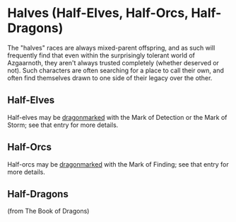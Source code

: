 # Halves (Half-Elves, Half-Orcs, Half-Dragons)
The "halves" races are always mixed-parent offspring, and as such will frequently find that even within the surprisingly tolerant world of Azgaarnoth, they aren't always trusted completely (whether deserved or not). Such characters are often searching for a place to call their own, and often find themselves drawn to one side of their legacy over the other.

## Half-Elves

Half-elves may be [dragonmarked](Dragonmarked.md) with the Mark of Detection or the Mark of Storm; see that entry for more details.


## Half-Orcs

Half-orcs may be [dragonmarked](Dragonmarked.md) with the Mark of Finding; see that entry for more details.

## Half-Dragons
(from The Book of Dragons)

